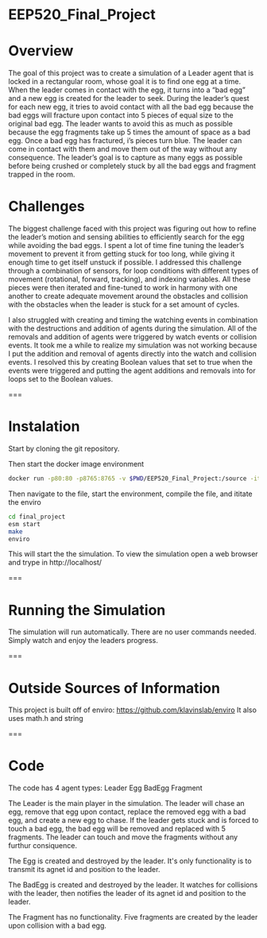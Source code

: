 # EEP520_Final_Project

Overview
===
The goal of this project was to create a simulation of a Leader agent that is locked in a rectangular room, whose goal it is to find one egg at a time. When the leader comes in contact with the egg, it turns into a “bad egg” and a new egg is created for the leader to seek. During the leader’s quest for each new egg, it tries to avoid contact with all the bad egg because the bad eggs will fracture upon contact into 5 pieces of equal size to the original bad egg. The leader wants to avoid this as much as possible because the egg fragments take up 5 times the amount of space as a bad egg. Once a bad egg has fractured, i’s pieces turn blue. The leader can come in contact with them and move them out of the way without any consequence. The leader’s goal is to capture as many eggs as possible before being crushed or completely stuck by all the bad eggs and fragment trapped in the room. 

Challenges
===
The biggest challenge faced with this project was figuring out how to refine the leader’s motion and sensing abilities to efficiently search for the egg while avoiding the bad eggs. I spent a lot of time fine tuning the leader’s movement to prevent it from getting stuck for too long, while giving it enough time to get itself unstuck if possible. I addressed this challenge through a combination of sensors, for loop conditions with different types of movement (rotational, forward, tracking), and indexing variables. All these pieces were then iterated and fine-tuned to work in harmony with one another to create adequate movement around the obstacles and collision with the obstacles when the leader is stuck for a set amount of cycles.   

I also struggled with creating and timing the watching events in combination with the destructions and addition of agents during the simulation. All of the removals and addition of agents were triggered by watch events or collision events. It took me a while to realize my simulation was not working because I put the addition and removal of agents directly into the watch and collision events.  I resolved this by creating Boolean values that set to true when the events were triggered and putting the agent additions and removals into for loops set to the Boolean values. 

===

Instalation
===

Start by cloning the git repository.

Then start the docker image environment
```bash
docker run -p80:80 -p8765:8765 -v $PWD/EEP520_Final_Project:/source -it klavins/enviro:v1.61 bash

```
Then navigate to the file, start the environment, compile the file, and ititate the enviro
```bash
cd final_project
esm start
make
enviro
```
This will start the the simulation. 
To view the simulation open a web browser and trype in http://localhost/

===

Running the Simulation
===

The simulation will run automatically. There are no user commands needed. Simply watch and enjoy the leaders progress.

===

Outside Sources of Information
===
This project is built off of enviro: https://github.com/klavinslab/enviro
It also uses math.h and string  

===

Code
===

The code has 4 agent types:
  Leader
  Egg
  BadEgg
  Fragment
  
The Leader is the main player in the simulation. The leader will chase an egg, remove that egg upon contact, replace the removed egg with a bad egg, and create a new egg to chase. If the leader gets stuck and is forced to touch a bad egg, the bad egg will be removed and replaced with 5 fragments. The leader can touch and move the fragments without any furthur consiquence.

The Egg is created and destroyed by the leader. It's only functionality is to transmit its agnet id and position to the leader. 

The BadEgg is created and destroyed by the leader. It watches for collisions with the leader, then notifies the leader of its agnet id and position to the leader. 

The Fragment has no functionality. Five fragments are created by the leader upon collision with a bad egg. 

